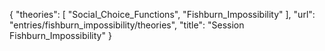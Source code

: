 {
    "theories": [
        "Social_Choice_Functions",
        "Fishburn_Impossibility"
    ],
    "url": "entries/fishburn_impossibility/theories",
    "title": "Session Fishburn_Impossibility"
}